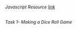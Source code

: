 ###### Javascript Resource [link](https://docs.google.com/document/d/1JPhiKdQbu2IooJI0Me1ftSX5j2ttFXJ3hQH-3EAWwxQ/edit?usp=sharing)

###### Task 1- Making a Dice Roll Game
